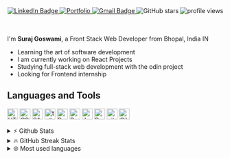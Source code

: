 <div id="header" align="center">

<div id="badges"></div>
	<a href="https://www.linkedin.com/in/suraj-goswami01">
		<img src="https://img.shields.io/badge/LinkedIn-64B3F3?style=for-the-badge&logo=linkedin&logoColor=white" alt="LinkedIn Badge"/>
	</a>
	<a href="https://www.surajgoswami.me/">
		<img src="https://img.shields.io/badge/portfolio-89C5D2?style=for-the-badge&logoColor=white" alt="Portfolio"/>
	</a>
  <a href="mailto:surajgoswami3000@gmail.com">
		<img src="https://img.shields.io/badge/Gmail-A9D8B3?style=for-the-badge&logo=gmail" alt="Gmail Badge"/>
	</a>
  <img src="https://img.shields.io/github/stars/SurajG20?color=%23C2E59B&logo=Github&style=for-the-badge" alt="GitHub stars"/>
<a>
	<img src="https://komarev.com/ghpvc/?username=SurajG20&style=for-the-badge&color=89C5D2" alt="profile views"/>
</a>
</div>

<br>
</br>

</div>

I'm <b>Suraj Goswami</b>, a Front Stack Web Developer from Bhopal, India IN

- Learning the art of software development
- I am currently working on React Projects
- Studying full-stack web development with the odin project
- Looking for Frontend internship

## Languages and Tools

<p>
  <img title="HTML5" width="25px" src="https://cdn.jsdelivr.net/gh/devicons/devicon/icons/html5/html5-original.svg" alt="HTML" />
   <img title="CSS3" width="25px" src="https://cdn.jsdelivr.net/gh/devicons/devicon/icons/css3/css3-original.svg" alt="CSS" />
  <img title="Sass" width="25px" src="https://cdn.jsdelivr.net/gh/devicons/devicon/icons/sass/sass-original.svg" alt="SASS" />
  
<!--   <img title="typescript" width="25px" src="https://cdn.jsdelivr.net/gh/devicons/devicon/icons/typescript/typescript-original.svg" alt="typescipt" /> -->
  <img title="TailwindCSS" width="25px" src="https://cdn.jsdelivr.net/gh/devicons/devicon/icons/tailwindcss/tailwindcss-plain.svg" alt="tailwind css" />
<!--   <img title="Nextjs" width="25px" src="https://imgur.com/hPofQoP.png" alt="next.js" /> -->
  <img title="React" width="25px" src="https://cdn.jsdelivr.net/gh/devicons/devicon/icons/react/react-original.svg" alt="React" />
  <img title="redux" width="25px" src="https://cdn.jsdelivr.net/gh/devicons/devicon/icons/redux/redux-original.svg" alt="Redux" />
<!--   <img title="postgresql" width="25px" src="https://cdn.jsdelivr.net/gh/devicons/devicon/icons/postgresql/postgresql-original.svg" alt="PostgreSQL" /> -->
<!--   <img title="Firebase" width="25px" src="https://i.imgur.com/ySmf4g5.png" alt="Firebase" /> -->
<!--   <img title="Node.js" width="25px" src="https://cdn.jsdelivr.net/gh/devicons/devicon/icons/nodejs/nodejs-original.svg" alt="Node" /> -->
 <img title="JavaScript" width="25px" src="https://cdn.jsdelivr.net/gh/devicons/devicon/icons/javascript/javascript-original.svg" alt="JavaScript" />
  <img title="Python" width="25px" src="https://cdn.jsdelivr.net/gh/devicons/devicon/icons/python/python-original.svg" alt="Python" />
<!--   <img title="bootstrap" width="25px" src="https://img.icons8.com/color/48/000000/bootstrap.png" alt="Bootstap" />                     -->
<!--   <img title="Git" width="25px" src="https://cdn.jsdelivr.net/gh/devicons/devicon/icons/git/git-original.svg" alt="Git" /> -->
  <img title="GitHub" width="25px" src="https://user-images.githubusercontent.com/3369400/139448065-39a229ba-4b06-434b-bc67-616e2ed80c8f.png#gh-light-mode-only" alt="github" />
<!--   <img title="ruby" width="25px" src="https://cdn.jsdelivr.net/gh/devicons/devicon/icons/ruby/ruby-original.svg" alt="Ruby" />        -->
<!--   <img title="go" width="25px" src="https://cdn.jsdelivr.net/gh/devicons/devicon/icons/go/go-original.svg" alt="Go" />        -->
<!--   <img title="express" width="25px" src="https://cdn.jsdelivr.net/gh/devicons/devicon/icons/express/express-original.svg#gh-light-mode-only" alt="Express" />             -->
<!--   <img title="jets" width="25px" src="https://raw.githubusercontent.com/devicons/devicon/1119b9f84c0290e0f0b38982099a2bd027a48bf1/icons/jest/jest-plain.svg" alt="Test" /> -->
<!--   <img title="jquery" width="25px" src="https://cdn.jsdelivr.net/gh/devicons/devicon/icons/jquery/jquery-original.svg" alt="jQuery" /> -->
<!--   <img title="eslint" width="25px" src="https://cdn.jsdelivr.net/gh/devicons/devicon/icons/eslint/eslint-original.svg#gh-dark-mode-only" alt="ESlint" /> -->
<!--   <img title="Visual Studio Code" width="25px" src="https://cdn.jsdelivr.net/gh/devicons/devicon/icons/vscode/vscode-original.svg" alt="VSCode" /> -->
  <img title="GitHub" width="25px" src="https://user-images.githubusercontent.com/3369400/139447912-e0f43f33-6d9f-45f8-be46-2df5bbc91289.png#gh-dark-mode-only" alt="Github" /> 
</p>
  
<details>
  <summary>⚡ Github Stats</summary>
  <br>
  <img src="https://github-readme-stats.vercel.app/api?username=SurajG20&theme=tokyonight&show_icons=true" alt="SurajG20 Github Stats" />
</details>


<details>
  <summary>🔥 GitHub Streak Stats</summary>
  <br>
  <img src="https://streak-stats.demolab.com/?user=SurajG20&theme=tokyonight" alt="Oops, something went wrong with Github streaks stats. Sorry!" />
</details>

<details>
  <summary>🌐 Most used languages</summary>
  <br>
  <img src="https://github-readme-stats.vercel.app/api/top-langs/?username=SurajG20&theme=tokyonight" alt="Oops, something went wrong with most used languages graph. Sorry!" />
</details>
